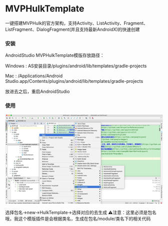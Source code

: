 # MVPHulkTemplate
一键搭建MVPHulk的官方架构，支持Activity、ListActivity、Fragment、ListFragment、DialogFragment(并且支持最新AndroidX)的快速创建

### 安装

AndroidStudio MVPHulkTemplate模版存放路径：

Windows : AS安装目录/plugins/android/lib/templates/gradle-projects

Mac : /Applications/Android Studio.app/Contents/plugins/android/lib/templates/gradle-projects

放进去之后，重启AndroidStudio


### 使用

![MVPHulkTemplate](file/MVPHulkTemplate.jpg)

选择包名->new->HulkTemplate->选择对应的去生成
⚠️注意：这里必须是包名哦，我这个模版插件是会根据类名，生成在包名/module/类名下的相关代码